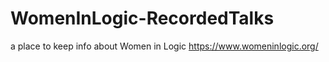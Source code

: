 # WomenInLogic-RecordedTalks
a place to keep info about Women in Logic https://www.womeninlogic.org/

